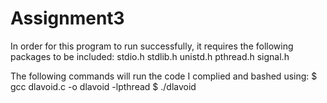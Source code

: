 # Assignment3

In order for this program to run successfully, it requires the following packages to be included:
stdio.h
stdlib.h
unistd.h
pthread.h
signal.h

The following commands will run the code I complied and bashed using:
$ gcc dlavoid.c -o dlavoid -lpthread
$ ./dlavoid
